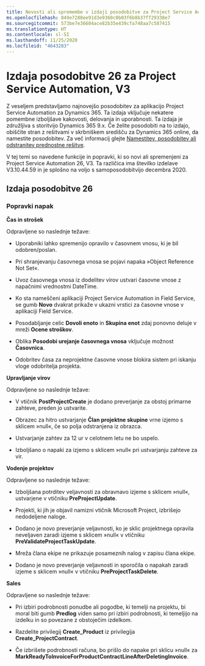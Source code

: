```yaml
---
title: Novosti ali spremembe v izdaji posodobitve za Project Service Automation 26, V3
ms.openlocfilehash: 849e7288ee91d3e9360c0b03f6b8b37ff29338e7
ms.sourcegitcommit: 573be7e36604ace82b35e439cfa748aa7c587415
ms.translationtype: HT
ms.contentlocale: sl-SI
ms.lasthandoff: 11/25/2020
ms.locfileid: "4643283"
---
```

<a name="project-service-automation-update-release-26-v3"></a>Izdaja posodobitve 26 za Project Service Automation, V3
================================================

Z veseljem predstavljamo najnovejšo posodobitev za aplikacijo Project Service Automation za Dynamics 365. Ta izdaja vključuje nekatere pomembne izboljšave kakovosti, delovanja in uporabnosti. Ta izdaja je združljiva s storitvijo Dynamics 365 9.x. Če želite posodobiti na to izdajo, obiščite stran z rešitvami v skrbniškem središču za Dynamics 365 online, da namestite posodobitev. Za več informacij glejte [Namestitev, posodobitev ali odstranitev prednostne rešitve](https://docs.microsoft.com/power-platform/admin/install-remove-preferred-solution).

V tej temi so navedene funkcije in popravki, ki so novi ali spremenjeni za Project Service Automation 26, V3. Ta različica ima številko izdelave V3.10.44.59 in je splošno na voljo s samoposodobitvijo decembra 2020.

<a name="update-release-26"></a>Izdaja posodobitve 26
-----------------

### <a name="bug-fixes"></a>Popravki napak

**Čas in strošek**

Odpravljene so naslednje težave:

-   Uporabniki lahko spremenijo opravilo v časovnem vnosu, ki je bil odobren/poslan.

-   Pri shranjevanju časovnega vnosa se pojavi napaka »Object Reference Not Set«.

-   Uvoz časovnega vnosa iz dodelitev virov ustvari časovne vnose z napačnimi vrednostmi DateTime.

-   Ko sta nameščeni aplikaciji Project Service Automation in Field Service, se gumb **Novo** dvakrat prikaže v ukazni vrstici za časovne vnose v aplikaciji Field Service.

-   Posodabljanje celic **Dovoli enoto** in **Skupina enot** zdaj ponovno deluje v mreži **Ocene stroškov**.

-   Oblika **Posodobi urejanje časovnega vnosa** vključuje možnost **Časovnica**.

-   Odobritev časa za neprojektne časovne vnose blokira sistem pri iskanju vloge odobritelja projekta.

**Upravljanje virov**

Odpravljene so naslednje težave:

-   V vtičnik **PostProjectCreate** je dodano preverjanje za obstoj primarne zahteve, preden jo ustvarite.

-   Obrazec za hitro ustvarjanje **Član projektne skupine** vrne izjemo s sklicem »null«, če so polja odstranjena iz obrazca.

-   Ustvarjanje zahtev za 12 ur v celotnem letu ne bo uspelo.

-   Izboljšano o napaki za izjemo s sklicem »null« pri ustvarjanju zahteve za vir.

**Vodenje projektov**

Odpravljene so naslednje težave:

-   Izboljšana potrditev veljavnosti za obravnavo izjeme s sklicem »null«, ustvarjene v vtičniku **PreProjectUpdate**.

-   Projekti, ki jih je objavil namizni vtičnik Microsoft Project, izbrišejo nedodeljene naloge.

-   Dodano je novo preverjanje veljavnosti, ko je sklic projektnega opravila neveljaven zaradi izjeme s sklicem »null« v vtičniku **PreValidateProjectTaskUpdate**.

-   Mreža člana ekipe ne prikazuje posameznih nalog v zapisu člana ekipe.

-   Dodano je novo preverjanje veljavnosti in sporočila o napakah zaradi izjeme s sklicem »null« v vtičniku **PreProjectTaskDelete**.

**Sales**

Odpravljene so naslednje težave:

-   Pri izbiri podrobnosti ponudbe ali pogodbe, ki temelji na projektu, bi moral biti gumb **Predlog** viden samo pri izbiri podrobnosti, ki temeljijo na izdelku in so povezane z obstoječim izdelkom.

-   Razdelite privilegij **Create_Product** iz privilegija **Create_ProjectContract**.

-   Če izbrišete podrobnosti računa, bo prišlo do napake pri sklicu »null« za **MarkReadyToInvoiceForProductContractLineAfterDeletingInvoice**.

